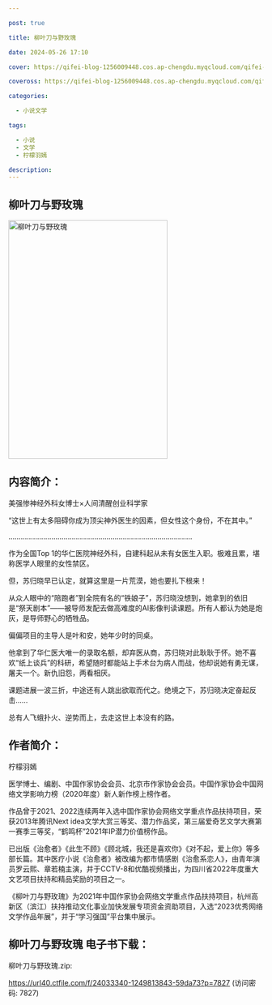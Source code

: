 ```yaml
---

post: true

title: 柳叶刀与野玫瑰

date: 2024-05-26 17:10

cover: https://qifei-blog-1256009448.cos.ap-chengdu.myqcloud.com/qifei-blog/663d6ea80ea9cb1403cab6bb.jpg

coveross: https://qifei-blog-1256009448.cos.ap-chengdu.myqcloud.com/qifei-blog/663d6ea80ea9cb1403cab6bb.jpg

categories:

  - 小说文学

tags:

  - 小说
  - 文学
  - 柠檬羽嫣

description:
---
```


## 柳叶刀与野玫瑰
<img alt="柳叶刀与野玫瑰 " class="aligncenter loaded" data-was-processed="true" decoding="async" fetchpriority="high" height="471" src="https://qifei-blog-1256009448.cos.ap-chengdu.myqcloud.com/qifei-blog/663d6ea80ea9cb1403cab6bb.jpg" style="cursor: zoom-in;" width="314"/>

## 内容简介：

美强惨神经外科女博士×人间清醒创业科学家

“这世上有太多阻碍你成为顶尖神外医生的因素，但女性这个身份，不在其中。”

………………………………………………………………………………

作为全国Top 1的华仁医院神经外科，自建科起从未有女医生入职。极难且累，堪称医学人眼里的女性禁区。

但，苏归晓早已认定，就算这里是一片荒漠，她也要扎下根来！

从众人眼中的“陪跑者”到全院有名的“铁娘子”，苏归晓没想到，她拿到的依旧是“祭天剧本”——被导师发配去做高难度的AI影像判读课题。所有人都认为她是炮灰，是导师野心的牺牲品。

偏偏项目的主导人是叶和安，她年少时的同桌。

他拿到了华仁医大唯一的录取名额，却弃医从商，苏归晓对此耿耿于怀。她不喜欢“纸上谈兵”的科研，希望随时都能站上手术台为病人而战，他却说她有勇无谋，屠夫一个。新仇旧怨，两看相厌。

课题进展一波三折，中途还有人跳出欲取而代之。绝境之下，苏归晓决定奋起反击……

总有人飞蛾扑火、逆势而上，去走这世上本没有的路。

## 作者简介：

柠檬羽嫣

医学博士、编剧、中国作家协会会员、北京市作家协会会员。中国作家协会中国网络文学影响力榜（2020年度）新人新作榜上榜作者。

作品曾于2021、2022连续两年入选中国作家协会网络文学重点作品扶持项目，荣获2013年腾讯Next idea文学大赏三等奖、潜力作品奖，第三届爱奇艺文学大赛第一赛季三等奖，“鹤鸣杯”2021年IP潜力价值榜作品。

已出版《治愈者》《此生不顾》《顾北城，我还是喜欢你》《对不起，爱上你》等多部长篇。其中医疗小说《治愈者》被改编为都市情感剧《治愈系恋人》，由青年演员罗云熙、章若楠主演，并于CCTV-8和优酷视频播出，为四川省2022年度重大文艺项目扶持和精品奖励的项目之一。

《柳叶刀与野玫瑰》为2021年中国作家协会网络文学重点作品扶持项目，杭州高新区（滨江）扶持推动文化事业加快发展专项资金资助项目，入选“2023优秀网络文学作品年展”，并于“学习强国”平台集中展示。

## 柳叶刀与野玫瑰 电子书下载：
柳叶刀与野玫瑰.zip: 

https://url40.ctfile.com/f/24033340-1249813843-59da73?p=7827 (访问密码: 7827)
